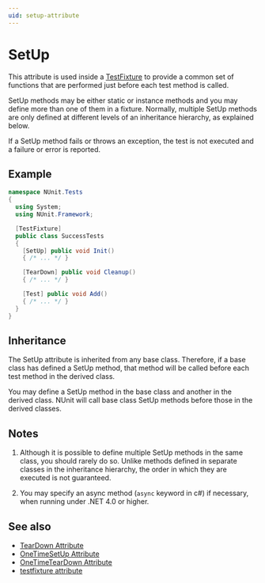 ```yaml
---
uid: setup-attribute
---
```


# SetUp

This attribute is used inside a [TestFixture](xref:testfixtureattribute)
to provide a common set of functions that are performed just before each test method is called.

SetUp methods may be either static or
instance methods and you may define more than one of them in a fixture.
Normally, multiple SetUp methods are only defined at different levels
of an inheritance hierarchy, as explained below.

If a SetUp method fails or throws an exception, the test is not executed
and a failure or error is reported.

## Example

```csharp
namespace NUnit.Tests
{
  using System;
  using NUnit.Framework;

  [TestFixture]
  public class SuccessTests
  {
    [SetUp] public void Init()
    { /* ... */ }

    [TearDown] public void Cleanup()
    { /* ... */ }

    [Test] public void Add()
    { /* ... */ }
  }
}
```

## Inheritance

The SetUp attribute is inherited from any base class. Therefore, if a base
class has defined a SetUp method, that method will be called
before each test method in the derived class.

You may define a SetUp method
in the base class and another in the derived class. NUnit will call base
class SetUp methods before those in the derived classes.

## Notes

1. Although it is possible to define multiple SetUp methods
   in the same class, you should rarely do so. Unlike methods defined in
   separate classes in the inheritance hierarchy, the order in which they
   are executed is not guaranteed.

2. You may specify an async method (`async` keyword in c#) if necessary, when running under .NET 4.0 or higher.

## See also

* [TearDown Attribute](teardown.md)
* [OneTimeSetUp Attribute](onetimesetup.md)
* [OneTimeTearDown Attribute](onetimeteardown.md)
* [testfixture attribute](testfixture.md)
